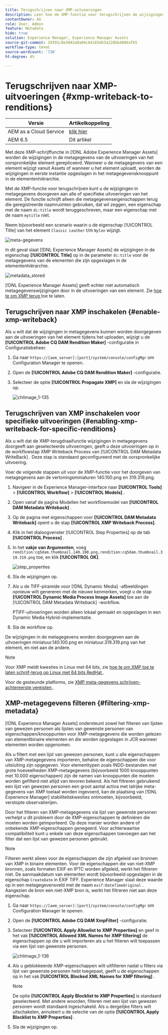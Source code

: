 ```yaml
---
title: Terugschrijven naar XMP-uitvoeringen
description: Leer hoe de XMP-functie voor terugschrijven de wijzigingen in metagegevens van een element doorgeeft aan alle of specifieke uitvoeringen van het element.
contentOwner: AG
role: User, Admin
feature: Metadata
hide: true
solution: Experience Manager, Experience Manager Assets
source-git-commit: 29391c8e3042a8a04c64165663a228bb4886afb5
workflow-type: tm+mt
source-wordcount: '726'
ht-degree: 4%

---
```


# Terugschrijven naar XMP-uitvoeringen {#xmp-writeback-to-renditions}

| Versie | Artikelkoppeling |
| -------- | ---------------------------- |
| AEM as a Cloud Service | [ klik hier ](https://experienceleague.adobe.com/docs/experience-manager-cloud-service/content/assets/admin/xmp-metadata.html?lang=en) |
| AEM 6.5 | Dit artikel |

Met deze XMP-schrijffunctie in [!DNL Adobe Experience Manager Assets] worden de wijzigingen in de metagegevens van de uitvoeringen van het oorspronkelijke element gerepliceerd. Wanneer u de metagegevens van een element wijzigt vanuit Assets of wanneer u het element uploadt, worden de wijzigingen in eerste instantie opgeslagen in het metagegevensknooppunt in de elementenhiërarchie.

Met de XMP-functie voor terugschrijven kunt u de wijzigingen in metagegevens doorgeven aan alle of specifieke uitvoeringen van het element. De functie schrijft alleen die metagegevenseigenschappen terug die geregistreerde naamruimten gebruiken, dat wil zeggen, een eigenschap met de naam `dc:title` wordt teruggeschreven, maar een eigenschap met de naam `mytitle` niet.

Neem bijvoorbeeld een scenario waarin u de eigenschap [!UICONTROL Title] van het element `Classic Leather` t/m `Nylon` wijzigt.

![ meta-gegevens ](assets/metadata.png)

In dit geval slaat [!DNL Experience Manager Assets] de wijzigingen in de eigenschap **[!UICONTROL Title]** op in de parameter `dc:title` voor de metagegevens van de elementen die zijn opgeslagen in de elementenhiërarchie.

![ metadata_stored ](assets/metadata_stored.png)

[!DNL Experience Manager Assets] geeft echter niet automatisch metagegevenswijzigingen door in de uitvoeringen van een element. Zie [ hoe te om XMP terug ](#enable-xmp-writeback) toe te laten.

## Terugschrijven naar XMP inschakelen {#enable-xmp-writeback}

Als u wilt dat de wijzigingen in metagegevens kunnen worden doorgegeven aan de uitvoeringen van het element tijdens het uploaden, wijzigt u de **[!UICONTROL Adobe CQ DAM Rendition Maker]** -configuratie in Configuratiebeheer.

1. Ga naar `https://[aem_server]:[port]/system/console/configMgr` om Configuration Manager te openen.
1. Open de **[!UICONTROL Adobe CQ DAM Rendition Maker]** -configuratie.
1. Selecteer de optie **[!UICONTROL Propagate XMP]** en sla de wijzigingen op.

   ![ chlimage_1-135 ](assets/chlimage_1-346.png)

## Terugschrijven van XMP inschakelen voor specifieke uitvoeringen {#enabling-xmp-writeback-for-specific-renditions}

Als u wilt dat de XMP-terugdraaifunctie wijzigingen in metagegevens doorgeeft aan geselecteerde uitvoeringen, geeft u deze uitvoeringen op in de workflowstap XMP Writeback Process van [!UICONTROL DAM Metadata WriteBack] . Deze stap is standaard geconfigureerd met de oorspronkelijke uitvoering.

Voer de volgende stappen uit voor de XMP-functie voor het doorgeven van metagegevens aan de vertoningsminiaturen 140.100.png en 319.319.png.

1. Navigeer in de Experience Manager-interface naar **[!UICONTROL Tools]** > **[!UICONTROL Workflow]** > **[!UICONTROL Models]** .
1. Open vanaf de pagina Modellen het workflowmodel van **[!UICONTROL DAM Metadata Writeback]** .
1. Op de pagina met eigenschappen voor **[!UICONTROL DAM Metadata Writeback]** opent u de stap **[!UICONTROL XMP Writeback Process]**.
1. Klik in het dialoogvenster [!UICONTROL Step Properties] op de tab **[!UICONTROL Process]** .
1. In het **vakje van Argumenten**, voeg `rendition:cq5dam.thumbnail.140.100.png,rendition:cq5dam.thumbnail.319.319.png` toe, en klik **[!UICONTROL OK]**.

   ![ step_properties ](assets/step_properties.png)

1. Sla de wijzigingen op.
1. Als u de TIFF-piramide voor [!DNL Dynamic Media] -afbeeldingen opnieuw wilt genereren met de nieuwe kenmerken, voegt u de stap **[!UICONTROL Dynamic Media Process Image Assets]** toe aan de [!UICONTROL DAM Metadata Writeback] -workflow.

   PTIFF-uitvoeringen worden alleen lokaal gemaakt en opgeslagen in een Dynamic Media Hybrid-implementatie.

1. Sla de workflow op.

De wijzigingen in de metagegevens worden doorgegeven aan de uitvoeringen miniatuur.140.100.png en miniatuur.319.319.png van het element, en niet aan de andere.

>[!NOTE]
>
>Voor XMP meldt kwesties in Linux met 64 bits, zie [ hoe te om XMP toe te laten schrijf-terug op Linux met 64 bits RedHat ](https://helpx.adobe.com/experience-manager/kb/enable-xmp-write-back-64-bit-redhat.html).
>
>Voor de gesteunde platforms, zie [ XMP meta-gegevens schrijven-achtereerste vereisten ](/help/sites-deploying/technical-requirements.md#requirements-for-aem-assets-xmp-metadata-write-back).

## XMP-metagegevens filteren {#filtering-xmp-metadata}

[!DNL Experience Manager Assets] ondersteunt zowel het filteren van lijsten van gewezen personen als lijsten van gewenste personen van eigenschappen/knooppunten voor XMP-metagegevens die worden gelezen van elementbinaire elementen en die worden opgeslagen in JCR wanneer elementen worden opgenomen.

Als u filtert met een lijst van gewezen personen, kunt u alle eigenschappen van XMP-metagegevens importeren, behalve de eigenschappen die voor uitsluiting zijn opgegeven. Voor elementtypen zoals INDD-bestanden met grote hoeveelheden XMP-metagegevens (bijvoorbeeld 1000 knooppunten met 10.000 eigenschappen) zijn de namen van knooppunten die moeten worden gefilterd niet altijd van tevoren bekend. Als het filtreren gebruikend een lijst van gewezen personen een groot aantal activa met talrijke meta-gegevens van XMP toelaat worden ingevoerd, kan de plaatsing van [!DNL Experience Manager] stabiliteitskwesties ontmoeten, bijvoorbeeld, verstopte observatierijen.

Door het filteren van XMP-metagegevens via lijst van gewenste personen verhelpt u dit probleem door de XMP-eigenschappen te definiëren die moeten worden geïmporteerd. Op deze manier worden andere of onbekende XMP-eigenschappen genegeerd. Voor achterwaartse compatibiliteit kunt u enkele van deze eigenschappen toevoegen aan het filter dat een lijst van gewezen personen gebruikt.

>[!NOTE]
>
>Filteren werkt alleen voor de eigenschappen die zijn afgeleid van bronnen van XMP in binaire elementen. Voor de eigenschappen die van niet-XMP bronnen, zoals formaten EXIF en IPTC worden afgeleid, werkt het filtreren niet. De aanmaakdatum van elementen wordt bijvoorbeeld opgeslagen in de eigenschap `CreateDate` in EXIF TIFF. Experience Manager slaat deze waarde op in een metagegevensveld met de naam `exif:DateTimeOriginal` . Aangezien de bron een niet-XMP bron is, werkt het filtreren niet aan deze eigenschap.

1. Ga naar `https://[aem_server]:[port]/system/console/configMgr` om Configuration Manager te openen.
1. Open de **[!UICONTROL Adobe CQ DAM XmpFilter]** -configuratie.
1. Selecteer **[!UICONTROL Apply Allowlist to XMP Properties]** en geef in het vak **[!UICONTROL Allowed XML Names for XMP filtering]** de eigenschappen op die u wilt importeren als u het filteren wilt toepassen via een lijst van gewenste personen.

   ![ chlimage_1-136 ](assets/chlimage_1-347.png)

1. Als u geblokkeerde XMP-eigenschappen wilt uitfilteren nadat u filters via lijst van gewenste personen hebt toegepast, geeft u de eigenschappen op in het vak **[!UICONTROL Blocked XML Names for XMP filtering]** .

   >[!NOTE]
   >
   >De optie **[!UICONTROL Apply Blocklist to XMP Properties]** is standaard geselecteerd. Met andere woorden, filteren met een lijst van gewezen personen wordt standaard ingeschakeld. Als u dergelijke filters wilt uitschakelen, annuleert u de selectie van de optie **[!UICONTROL Apply Blocklist to XMP Properties]** .

1. Sla de wijzigingen op.

